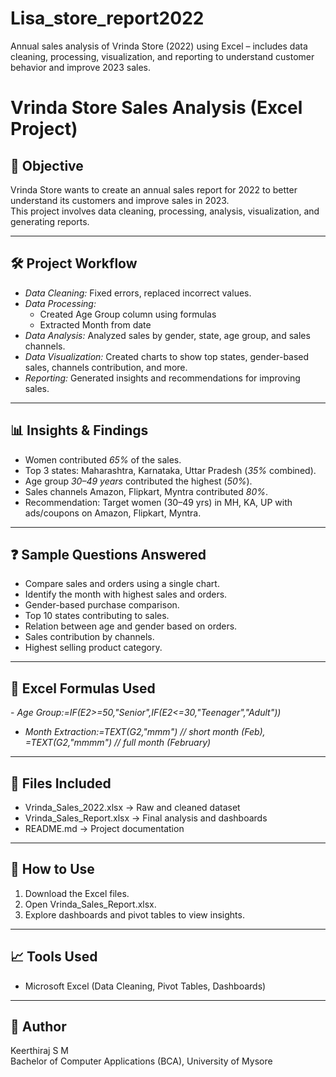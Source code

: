 # Lisa_store_report2022
Annual sales analysis of Vrinda Store (2022) using Excel – includes data cleaning, processing, visualization, and reporting to understand customer behavior and improve 2023 sales.
# Vrinda Store Sales Analysis (Excel Project)

## 📌 Objective
Vrinda Store wants to create an annual sales report for 2022 to better understand its customers and improve sales in 2023.  
This project involves data cleaning, processing, analysis, visualization, and generating reports.

---

## 🛠 Project Workflow
- *Data Cleaning:* Fixed errors, replaced incorrect values.
- *Data Processing:*  
  - Created Age Group column using formulas  
  - Extracted Month from date  
- *Data Analysis:* Analyzed sales by gender, state, age group, and sales channels.
- *Data Visualization:* Created charts to show top states, gender-based sales, channels contribution, and more.
- *Reporting:* Generated insights and recommendations for improving sales.

---

## 📊 Insights & Findings
- Women contributed *65%* of the sales.
- Top 3 states: Maharashtra, Karnataka, Uttar Pradesh (*35%* combined).
- Age group *30–49 years* contributed the highest (*50%*).
- Sales channels Amazon, Flipkart, Myntra contributed *80%*.
- Recommendation: Target women (30–49 yrs) in MH, KA, UP with ads/coupons on Amazon, Flipkart, Myntra.

---

## ❓ Sample Questions Answered
- Compare sales and orders using a single chart.
- Identify the month with highest sales and orders.
- Gender-based purchase comparison.
- Top 10 states contributing to sales.
- Relation between age and gender based on orders.
- Sales contribution by channels.
- Highest selling product category.

---

## 🧮 Excel Formulas Used
- *Age Group:=IF(E2>=50,"Senior",IF(E2<=30,"Teenager","Adult"))* 

- *Month Extraction:=TEXT(G2,"mmm")     // short month (Feb),  =TEXT(G2,"mmmm")    // full month (February)*


---

## 📂 Files Included
- Vrinda_Sales_2022.xlsx → Raw and cleaned dataset  
- Vrinda_Sales_Report.xlsx → Final analysis and dashboards  
- README.md → Project documentation  

---

## 🚀 How to Use
1. Download the Excel files.
2. Open Vrinda_Sales_Report.xlsx.
3. Explore dashboards and pivot tables to view insights.

---

## 📈 Tools Used
- Microsoft Excel (Data Cleaning, Pivot Tables, Dashboards)

---

## 👤 Author
Keerthiraj S M  
Bachelor of Computer Applications (BCA), University of Mysore
